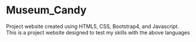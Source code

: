 # Museum_Candy
Project website created using HTML5, CSS, Bootstrap4, and Javascript. 
This is a project website designed to test my skills with  the above languages
